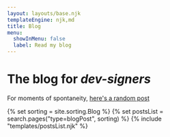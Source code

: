 ```yaml
---
layout: layouts/base.njk
templateEngine: njk,md
title: Blog
menu:
  showInMenu: false
  label: Read my blog
---
```


# The blog for _dev-signers_

For moments of spontaneity, <a data-no-schwifty href="/random">here's a random
post</a>

<div class="feed">
{% set sorting = site.sorting.Blog %}
{% set postsList = search.pages("type=blogPost", sorting) %}
{% include "templates/postsList.njk" %}
</div>
